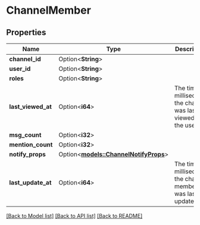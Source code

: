 # ChannelMember

## Properties

Name | Type | Description | Notes
------------ | ------------- | ------------- | -------------
**channel_id** | Option<**String**> |  | [optional]
**user_id** | Option<**String**> |  | [optional]
**roles** | Option<**String**> |  | [optional]
**last_viewed_at** | Option<**i64**> | The time in milliseconds the channel was last viewed by the user | [optional]
**msg_count** | Option<**i32**> |  | [optional]
**mention_count** | Option<**i32**> |  | [optional]
**notify_props** | Option<[**models::ChannelNotifyProps**](ChannelNotifyProps.md)> |  | [optional]
**last_update_at** | Option<**i64**> | The time in milliseconds the channel member was last updated | [optional]

[[Back to Model list]](../README.md#documentation-for-models) [[Back to API list]](../README.md#documentation-for-api-endpoints) [[Back to README]](../README.md)


